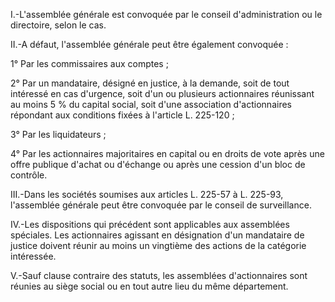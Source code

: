 I.-L'assemblée générale est convoquée par le conseil d'administration ou le directoire, selon le cas.

II.-A défaut, l'assemblée générale peut être également convoquée :

1° Par les commissaires aux comptes ;

2° Par un mandataire, désigné en justice, à la demande, soit de tout intéressé en cas d'urgence, soit d'un ou plusieurs actionnaires réunissant au moins 5 % du capital social, soit d'une association d'actionnaires répondant aux conditions fixées à l'article L. 225-120 ;

3° Par les liquidateurs ;

4° Par les actionnaires majoritaires en capital ou en droits de vote après une offre publique d'achat ou d'échange ou après une cession d'un bloc de contrôle.

III.-Dans les sociétés soumises aux articles L. 225-57 à L. 225-93, l'assemblée générale peut être convoquée par le conseil de surveillance.

IV.-Les dispositions qui précédent sont applicables aux assemblées spéciales. Les actionnaires agissant en désignation d'un mandataire de justice doivent réunir au moins un vingtième des actions de la catégorie intéressée.

V.-Sauf clause contraire des statuts, les assemblées d'actionnaires sont réunies au siège social ou en tout autre lieu du même département.
